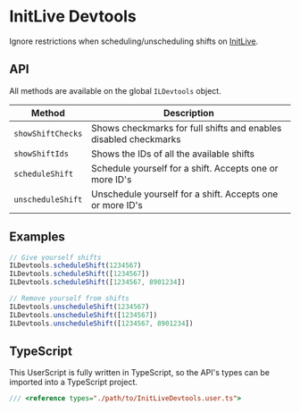# InitLive Devtools

Ignore restrictions when scheduling/unscheduling shifts on [InitLive](https://www.initlive.com/).

## API

All methods are available on the global `ILDevtools` object.

| Method            | Description                                                      |
| ----------------- | ---------------------------------------------------------------- |
| `showShiftChecks` | Shows checkmarks for full shifts and enables disabled checkmarks |
| `showShiftIds`    | Shows the IDs of all the available shifts                        |
| `scheduleShift`   | Schedule yourself for a shift. Accepts one or more ID's          |
| `unscheduleShift` | Unschedule yourself for a shift. Accepts one or more ID's        |

## Examples

```typescript
// Give yourself shifts
ILDevtools.scheduleShift(1234567)
ILDevtools.scheduleShift([1234567])
ILDevtools.scheduleShift([1234567, 8901234])
```

```typescript
// Remove yourself from shifts
ILDevtools.unscheduleShift(1234567)
ILDevtools.unscheduleShift([1234567])
ILDevtools.unscheduleShift([1234567, 8901234])
```

## TypeScript

This UserScript is fully written in TypeScript, so the API's types can be imported into a TypeScript project.

```typescript
/// <reference types="./path/to/InitLiveDevtools.user.ts">
```
